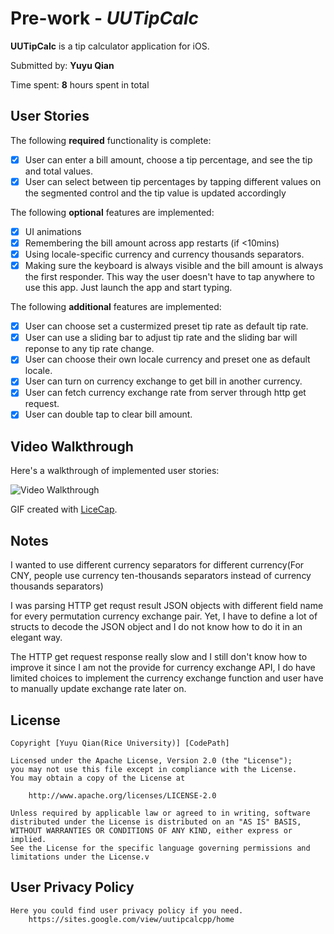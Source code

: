 # Pre-work - *UUTipCalc*

**UUTipCalc** is a tip calculator application for iOS.

Submitted by: **Yuyu Qian**

Time spent: **8** hours spent in total

## User Stories

The following **required** functionality is complete:

* [X] User can enter a bill amount, choose a tip percentage, and see the tip and total values.
* [X] User can select between tip percentages by tapping different values on the segmented control and the tip value is updated accordingly

The following **optional** features are implemented:

* [X] UI animations
* [X] Remembering the bill amount across app restarts (if <10mins)
* [X] Using locale-specific currency and currency thousands separators.
* [X] Making sure the keyboard is always visible and the bill amount is always the first responder. This way the user doesn't have to tap anywhere to use this app. Just launch the app and start typing.

The following **additional** features are implemented:

- [X] User can choose set a custermized preset tip rate as default tip rate.
- [X] User can use a sliding bar to adjust tip rate and the sliding bar will reponse to any tip rate change.
- [X] User can choose their own locale currency and preset one as default locale.
- [X] User can turn on currency exchange to get bill in another currency.
- [X] User can fetch currency exchange rate from server through http get request.
- [X] User can double tap to clear bill amount.

## Video Walkthrough

Here's a walkthrough of implemented user stories:

<img src='./tip3.gif' width='' alt='Video Walkthrough' />

GIF created with [LiceCap](http://www.cockos.com/licecap/).

## Notes

I wanted to use different currency separators for different currency(For CNY, people use currency ten-thousands separators instead of currency thousands separators)

I was parsing HTTP get requst result JSON objects with different field name for every permutation currency exchange pair. Yet, I have to define a lot of structs to decode the JSON object and I do not know how to do it in an elegant way.

The HTTP get request response really slow and I still don't know how to improve it since I am not the provide for currency exchange API, I do have limited choices to implement the currency exchange function and user have to manually update exchange rate later on.

## License

    Copyright [Yuyu Qian(Rice University)] [CodePath]

    Licensed under the Apache License, Version 2.0 (the "License");
    you may not use this file except in compliance with the License.
    You may obtain a copy of the License at

        http://www.apache.org/licenses/LICENSE-2.0

    Unless required by applicable law or agreed to in writing, software
    distributed under the License is distributed on an "AS IS" BASIS,
    WITHOUT WARRANTIES OR CONDITIONS OF ANY KIND, either express or implied.
    See the License for the specific language governing permissions and
    limitations under the License.v

## User Privacy Policy
    Here you could find user privacy policy if you need. 
        https://sites.google.com/view/uutipcalcpp/home
